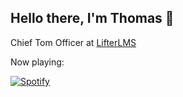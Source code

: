 ## Hello there, I'm Thomas 👋

Chief Tom Officer at [LifterLMS](https://github.com/gocodebox)

Now playing:

[![Spotify](https://thomasplevy.vercel.app/api/spotify)](https://open.spotify.com/user/thomasplevy)
